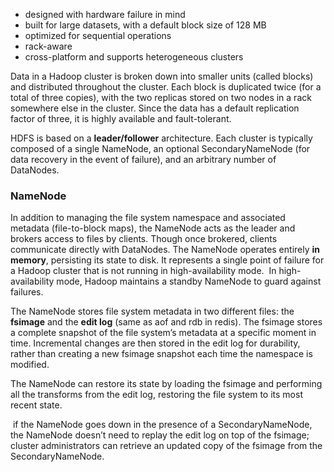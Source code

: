 
- designed with hardware failure in mind
- built for large datasets, with a default block size of 128 MB
- optimized for sequential operations
- rack-aware
- cross-platform and supports heterogeneous clusters

Data in a Hadoop cluster is broken down into smaller units (called blocks) and distributed throughout the cluster. Each block is duplicated twice (for a total of three copies), with the two replicas stored on two nodes in a rack somewhere else in the cluster. Since the data has a default replication factor of three, it is highly available and fault-tolerant.

HDFS is based on a **leader/follower** architecture. Each cluster is typically composed of a single NameNode, an optional SecondaryNameNode (for data recovery in the event of failure), and an arbitrary number of DataNodes.

### NameNode
In addition to managing the file system namespace and associated metadata (file-to-block maps), the NameNode acts as the leader and brokers access to files by clients.
Though once brokered, clients communicate directly with DataNodes.
The NameNode operates entirely **in memory**, persisting its state to disk.
It represents a single point of failure for a Hadoop cluster that is not running in high-availability mode.  In high-availability mode, Hadoop maintains a standby NameNode to guard against failures.

The NameNode stores file system metadata in two different files: the **fsimage** and the **edit log** (same as aof and rdb in redis).
The fsimage stores a complete snapshot of the file system’s metadata at a specific moment in time. Incremental changes are then stored in the edit log for durability, rather than creating a new fsimage snapshot each time the namespace is modified.

The NameNode can restore its state by loading the fsimage and performing all the transforms from the edit log, restoring the file system to its most recent state.

 if the NameNode goes down in the presence of a SecondaryNameNode, the NameNode doesn’t need to replay the edit log on top of the fsimage; cluster administrators can retrieve an updated copy of the fsimage from the SecondaryNameNode.
